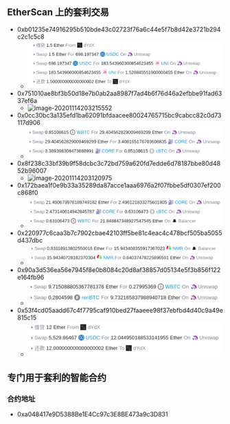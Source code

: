 ## EtherScan 上的套利交易

- 0xb01235e74916295b510bde43c02723f76a6c44e5f7b8d42e3721b294c2c1c5c8
  - ![image-20201114203248039](./image/image-20201114203248039.png)
- 0x751010ae8bf3b50d18e7b0ab2aa8987f7ad4b6f76d46a2efbbe91fad6337ef6a
  - ![image-20201114203215552](/home/hzx/Documents/github/2020cloud/Blockchain/Defi/image/image-20201114203215552.png)
- 0x0cc30bc3a135efd1ba62091bfdaacee80024765715bc9cabcc82c0d73117d906
  - ![image-20201114203146908](./image/image-20201114203146908.png)
- 0x8f238c33bf39b9f58dcbc3c72bd759a620fd7edde6d78187bbe80d4852b96007
  - ![image-20201114203120975](/home/hzx/Documents/github/2020cloud/Blockchain/Defi/image/image-20201114203120975.png)
- 0x172baea1f0e9b33a35289da87acce1aaa6976a2f07fbbe5df0307ef200c868f0
  - ![](./image/image-20201114203028699.png)
- 0x220977c6caa3b7c7902cbae42103ff5be81c4eac4c478bcf505ba5055d437dbc
  - ![image-20201114203804640](./image/image-20201114203804640.png)
- 0x90a3d536ea56e7945f8e0b8084c20d8af38857d05134e5f3b856f122e164fb96
  - ![](./image/image-20201114203843852.png)
- 0x53f4cd05aadd67c4f7795caf910bed27faaeee98f37ebfbd4d40c9a49e815c15
  - ![image-20201114204332057](./image/image-20201114204332057.png)

## 专门用于套利的智能合约

### 合约地址

- 0xa048417e9D5388Be1E4Cc97c3E8BE473a9c3D831